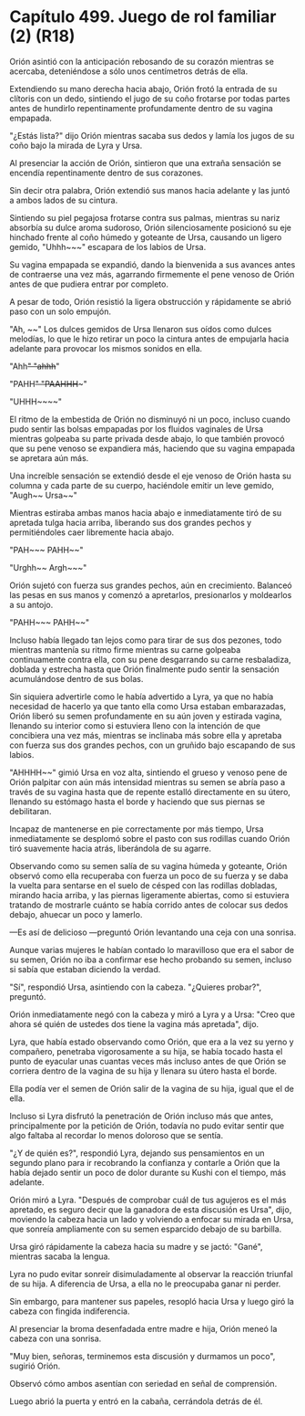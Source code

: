 
# Capítulo 499. Juego de rol familiar (2) (R18)


Orión asintió con la anticipación rebosando de su corazón mientras se acercaba, deteniéndose a sólo unos centímetros detrás de ella.

Extendiendo su mano derecha hacia abajo, Orión frotó la entrada de su clítoris con un dedo, sintiendo el jugo de su coño frotarse por todas partes antes de hundirlo repentinamente profundamente dentro de su vagina empapada.

"¿Estás lista?" dijo Orión mientras sacaba sus dedos y lamía los jugos de su coño bajo la mirada de Lyra y Ursa.

Al presenciar la acción de Orión, sintieron que una extraña sensación se encendía repentinamente dentro de sus corazones.

Sin decir otra palabra, Orión extendió sus manos hacia adelante y las juntó a ambos lados de su cintura.

Sintiendo su piel pegajosa frotarse contra sus palmas, mientras su nariz absorbía su dulce aroma sudoroso, Orión silenciosamente posicionó su eje hinchado frente al coño húmedo y goteante de Ursa, causando un ligero gemido, "Uhhh~~~" escapara de los labios de Ursa.

Su vagina empapada se expandió, dando la bienvenida a sus avances antes de contraerse una vez más, agarrando firmemente el pene venoso de Orión antes de que pudiera entrar por completo.

A pesar de todo, Orión resistió la ligera obstrucción y rápidamente se abrió paso con un solo empujón.

"Ah, ~~" Los dulces gemidos de Ursa llenaron sus oídos como dulces melodías, lo que le hizo retirar un poco la cintura antes de empujarla hacia adelante para provocar los mismos sonidos en ella.

"Ahh~~" "ahhh~~"

"PAHH~~" "PAAHHH~~~"

"UHHH~~~~"

El ritmo de la embestida de Orión no disminuyó ni un poco, incluso cuando pudo sentir las bolsas empapadas por los fluidos vaginales de Ursa mientras golpeaba su parte privada desde abajo, lo que también provocó que su pene venoso se expandiera más, haciendo que su vagina empapada se apretara aún más.

Una increíble sensación se extendió desde el eje venoso de Orión hasta su columna y cada parte de su cuerpo, haciéndole emitir un leve gemido, "Augh~~ Ursa~~"

Mientras estiraba ambas manos hacia abajo e inmediatamente tiró de su apretada tulga hacia arriba, liberando sus dos grandes pechos y permitiéndoles caer libremente hacia abajo.

"PAH~~~ PAHH~~"

"Urghh~~ Argh~~~"

Orión sujetó con fuerza sus grandes pechos, aún en crecimiento. Balanceó las pesas en sus manos y comenzó a apretarlos, presionarlos y moldearlos a su antojo.

"PAHH~~~ PAHH~~"

Incluso había llegado tan lejos como para tirar de sus dos pezones, todo mientras mantenía su ritmo firme mientras su carne golpeaba continuamente contra ella, con su pene desgarrando su carne resbaladiza, doblada y estrecha hasta que Orión finalmente pudo sentir la sensación acumulándose dentro de sus bolas.

Sin siquiera advertirle como le había advertido a Lyra, ya que no había necesidad de hacerlo ya que tanto ella como Ursa estaban embarazadas, Orión liberó su semen profundamente en su aún joven y estirada vagina, llenando su interior como si estuviera lleno con la intención de que concibiera una vez más, mientras se inclinaba más sobre ella y apretaba con fuerza sus dos grandes pechos, con un gruñido bajo escapando de sus labios.

"AHHHH~~" gimió Ursa en voz alta, sintiendo el grueso y venoso pene de Orión palpitar con aún más intensidad mientras su semen se abría paso a través de su vagina hasta que de repente estalló directamente en su útero, llenando su estómago hasta el borde y haciendo que sus piernas se debilitaran.

Incapaz de mantenerse en pie correctamente por más tiempo, Ursa inmediatamente se desplomó sobre el pasto con sus rodillas cuando Orión tiró suavemente hacia atrás, liberándola de su agarre.

Observando como su semen salía de su vagina húmeda y goteante, Orión observó como ella recuperaba con fuerza un poco de su fuerza y se daba la vuelta para sentarse en el suelo de césped con las rodillas dobladas, mirando hacia arriba, y las piernas ligeramente abiertas, como si estuviera tratando de mostrarle cuánto se había corrido antes de colocar sus dedos debajo, ahuecar un poco y lamerlo.

—Es así de delicioso —preguntó Orión levantando una ceja con una sonrisa.

Aunque varias mujeres le habían contado lo maravilloso que era el sabor de su semen, Orión no iba a confirmar ese hecho probando su semen, incluso si sabía que estaban diciendo la verdad.

"Sí", respondió Ursa, asintiendo con la cabeza. "¿Quieres probar?", preguntó.

Orión inmediatamente negó con la cabeza y miró a Lyra y a Ursa: "Creo que ahora sé quién de ustedes dos tiene la vagina más apretada", dijo.

Lyra, que había estado observando como Orión, que era a la vez su yerno y compañero, penetraba vigorosamente a su hija, se había tocado hasta el punto de eyacular unas cuantas veces más incluso antes de que Orión se corriera dentro de la vagina de su hija y llenara su útero hasta el borde.

Ella podía ver el semen de Orión salir de la vagina de su hija, igual que el de ella.

Incluso si Lyra disfrutó la penetración de Orión incluso más que antes, principalmente por la petición de Orión, todavía no pudo evitar sentir que algo faltaba al recordar lo menos doloroso que se sentía.

"¿Y de quién es?", respondió Lyra, dejando sus pensamientos en un segundo plano para ir recobrando la confianza y contarle a Orión que la había dejado sentir un poco de dolor durante su Kushi con el tiempo, más adelante.

Orión miró a Lyra. "Después de comprobar cuál de tus agujeros es el más apretado, es seguro decir que la ganadora de esta discusión es Ursa", dijo, moviendo la cabeza hacia un lado y volviendo a enfocar su mirada en Ursa, que sonreía ampliamente con su semen esparcido debajo de su barbilla.

Ursa giró rápidamente la cabeza hacia su madre y se jactó: "Gané", mientras sacaba la lengua.

Lyra no pudo evitar sonreír disimuladamente al observar la reacción triunfal de su hija. A diferencia de Ursa, a ella no le preocupaba ganar ni perder.

Sin embargo, para mantener sus papeles, resopló hacia Ursa y luego giró la cabeza con fingida indiferencia.

Al presenciar la broma desenfadada entre madre e hija, Orión meneó la cabeza con una sonrisa.

"Muy bien, señoras, terminemos esta discusión y durmamos un poco", sugirió Orión.

Observó cómo ambos asentían con seriedad en señal de comprensión.

Luego abrió la puerta y entró en la cabaña, cerrándola detrás de él.